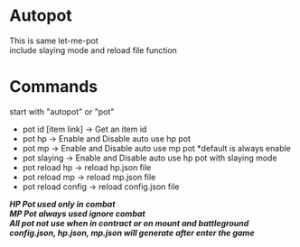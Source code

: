 # Autopot
This is same let-me-pot</br>
include slaying mode and reload file function</br>

# Commands
start with "autopot" or "pot"
- pot id [item link] -> Get an item id
- pot hp -> Enable and Disable auto use hp pot
- pot mp -> Enable and Disable auto use mp pot *default is always enable
- pot slaying -> Enable and Disable auto use hp pot with slaying mode
- pot reload hp -> reload hp.json file
- pot reload mp -> reload mp.json file
- pot reload config -> reload config.json file

***HP Pot used only in combat***</br>
***MP Pot always used ignore combat***</br>
***All pot not use when in contract or on mount and battleground***</br>
***config.json, hp.json, mp.json will generate after enter the game***</br>
